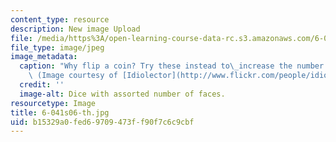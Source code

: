 ```yaml
---
content_type: resource
description: New image Upload
file: /media/https%3A/open-learning-course-data-rc.s3.amazonaws.com/6-041-probabilistic-systems-analysis-and-applied-probability-spring-2006/b15329a0fed69709473ff90f7c6c9cbf_6-041s06-th.jpg
file_type: image/jpeg
image_metadata:
  caption: "Why flip a coin? Try these instead to\_increase the number of outcomes.\
    \ (Image courtesy of [Idiolector](http://www.flickr.com/people/idiolector/).)"
  credit: ''
  image-alt: Dice with assorted number of faces.
resourcetype: Image
title: 6-041s06-th.jpg
uid: b15329a0-fed6-9709-473f-f90f7c6c9cbf
---
```

